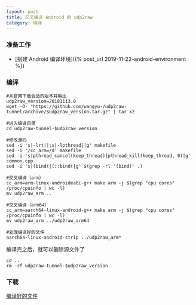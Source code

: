 ```yaml
---
layout: post
title: 交叉编译 Android 的 udp2raw
category: 编译
---
```


### 准备工作
- [搭建 Android 编译环境]({% post_url 2019-11-22-android-environment %})

### 编译
```shell
#从官网下载合适的版本并解压
udp2raw_version=20181113.0
wget -O- "https://github.com/wangyu-/udp2raw-tunnel/archive/$udp2raw_version.tar.gz" | tar xz

#进入编译目录
cd udp2raw-tunnel-$udp2raw_version

#修改源码
sed -i 's|-lrt||;s|-lpthread||g' makefile
sed -i '/cc_arm=/d' makefile
sed -i 's|pthread_cancel(keep_thread)|pthread_kill(keep_thread, 0)|g' common.cpp
sed -i 's|(bind(|(::bind(|g' $(grep -rl '(bind(' .)

#交叉编译（arm）
cc_arm=arm-linux-androideabi-g++ make arm -j $(grep "cpu cores" /proc/cpuinfo | wc -l)
mv udp2raw_arm ..

#交叉编译（arm64）
cc_arm=aarch64-linux-android-g++ make arm -j $(grep "cpu cores" /proc/cpuinfo | wc -l)
mv udp2raw_arm ../udp2raw_arm64

#处理编译好的文件
aarch64-linux-android-strip ../udp2raw_arm*
```

编译完之后，就可以删除源文件了
```shell
cd ..
rm -rf udp2raw-tunnel-$udp2raw_version
```

### 下载
[编译好的文件](/assets/android-udp2raw.tgz)
